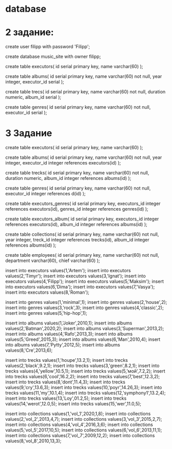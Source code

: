# database

# 2 задание:
create user filipp  with password 'Filipp';

create database music_site with owner filipp;

create table executors(
    id serial primary key,
    name varchar(60)
);

create table albums(
    id serial primary key,
    name varchar(60) not null,
    year integer,
    executor_id serial
);

create table trecs(
    id serial primary key,
    name varchar(60) not null,
    duration numeric,
    album_id serial
);

create table genres(
    id serial primary key,
    name varchar(60) not null,
    executor_id serial
);


# 3 3адание

create table executors(
    id serial primary key,
    name varchar(60)
);

create table albums(
    id serial primary key,
    name varchar(60) not null,
    year integer,
    executor_id integer references executors(id)
);

create table trecks(
    id serial primary key,
    name varchar(60) not null,
    duration numeric,
    album_id integer references albums(id)
);

create table genres(
    id serial primary key,
    name varchar(60) not null,
    executor_id integer references d(id)
);

create table executors_genres(
    id serial primary key,
    executors_id integer references executors(id),
    genres_id integer references genres(id)
);

create table executors_album(
    id serial primary key,
    executors_id integer references executors(id),
    album_id integer references albums(id)
);

create table collections(
    id serial primary key,
    name varchar(60) not null,
    year integer,
    treck_id integer references trecks(id),
    album_id integer references albums(id)
);

create table employees(
    id serial primary key,
    name varchar(60) not null,
    department varchar(60),
    chief varchar(60)
);

insert into executors values(1,'Artem');
insert into executors values(2,'Timyr');
insert into executors values(3,'Ignat');
insert into executors values(4,'Filipp');
insert into executors values(5,'Maksim');
insert into executors values(6,'Dima');
insert into executors values(7,'Vasya');
insert into executors values(8,'Roman');

insert into genres values(1,'minimal',1);
insert into genres values(2,'house',2);
insert into genres values(3,'rock',3);
insert into genres values(4,'classic',2);
insert into genres values(5,'hip-hop',1);

insert into albums values(1,'Joker',2010,1);
insert into albums values(2,'Batman',2020,2);
insert into albums values(3,'Superman',2013,2);
insert into albums values(4,'Rafo',2013,3);
insert into albums values(5,'Greed',2015,3);
insert into albums values(6,'Man',2010,4);
insert into albums values(7,'Pytty',2012,5);
insert into albums values(8,'Cre',2013,6);

insert into trecks values(1,'houpe',13.2,1);
insert into trecks values(2,'black',9.2,1);
insert into trecks values(3,'green',8.2,1);
insert into trecks values(4,'yellow',10.5,1);
insert into trecks values(5,'мой',7.2,2);
insert into trecks values(6,'cool',16.2,2);
insert into trecks values(7,'best',12.3,2);
insert into trecks values(8,'dont',11.4,3);
insert into trecks values(9,'cry',13.6,3);
insert into trecks values(10,'poyr',14.26,3);
insert into trecks values(11,'my',10.1,4);
insert into trecks values(12,'symphony1',13.2,4);
insert into trecks values(13,'Loy',01.2,5);
insert into trecks values(14,'werot',12.0,5);
insert into trecks values(15,'wer',11.0,5);

insert into collections values(1,'vol_1',2020,1,8);
insert into collections values(2,'vol_2',2013,4,7);
insert into collections values(3,'vol_3',2015,2,7);
insert into collections values(4,'vol_4',2016,3,6);
insert into collections values(5,'vol_5',2017,10,5);
insert into collections values(6,'vol_6',2013,11,1);
insert into collections values(7,'vol_7',2009,12,2);
insert into collections values(8,'vol_8',2010,13,3);

